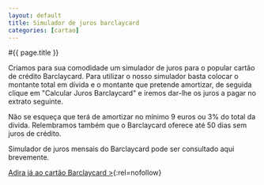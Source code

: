 ```yaml
---
layout: default
title: Simulador de juros barclaycard
categories: [cartao]
---
```


#{{ page.title }}

Criamos para sua comodidade um simulador de juros para o popular cartão de crédito Barclaycard. Para utilizar o nosso simulador basta colocar o montante total em dívida e o montante que pretende amortizar, de seguida clique em "Calcular Juros Barclaycard" e iremos dar-lhe os juros a pagar no extrato seguinte.

Não se esqueça que terá de amortizar no mínimo 9 euros ou 3% do total da dívida. Relembramos também que o Barclaycard oferece até 50 dias sem juros de crédito.

Simulador de juros mensais do Barclaycard pode ser consultado aqui brevemente.

[Adira já ao cartão Barclaycard >](http://action.metaffiliation.com/suivi.php?mclic=S421314C321121){:rel=nofollow}